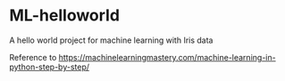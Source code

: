 # ML-helloworld
A hello world project for machine learning with Iris data

Reference to https://machinelearningmastery.com/machine-learning-in-python-step-by-step/

